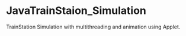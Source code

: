 # JavaTrainStaion_Simulation
TrainStation Simulation with multithreading and animation using Applet.
